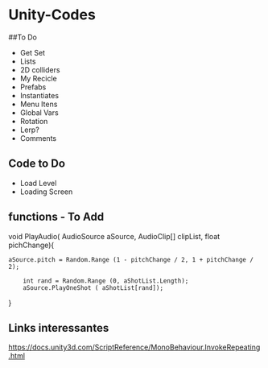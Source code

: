 # Unity-Codes

##To Do

- Get Set
- Lists
- 2D colliders
- My Recicle
- Prefabs
- Instantiates
- Menu Itens
- Global Vars
- Rotation
- Lerp?
- Comments


## Code to Do
- Load Level
- Loading Screen


## functions - To Add

void PlayAudio( AudioSource aSource, AudioClip[] clipList, float pichChange){
		
    aSource.pitch = Random.Range (1 - pitchChange / 2, 1 + pitchChange / 2);

		int rand = Random.Range (0, aShotList.Length);
		aSource.PlayOneShot ( aShotList[rand]);
}

## Links interessantes

https://docs.unity3d.com/ScriptReference/MonoBehaviour.InvokeRepeating.html
